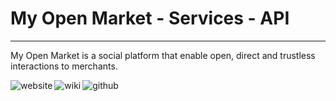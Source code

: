 # My Open Market - Services - API

---

My Open Market is a social platform that enable open, direct and trustless interactions to merchants.

[<img align="left" alt="website" src="https://img.shields.io/badge/website-%2305A8AA.svg?&style=for-the-badge&logo=safari&logoColor=white" />](https://myopen.market)

[<img align="left" alt="wiki" src="https://img.shields.io/badge/company%20wiki-%233C6E71.svg?&style=for-the-badge&logo=notion&logoColor=white" />](https://www.notion.so/Welcome-91df429a29f9439cae3c8b377a5b4882)

[<img align="left" alt="github" src="https://img.shields.io/badge/github-%23284B63.svg?&style=for-the-badge&logo=github&logoColor=white" />](https://blog.jterrazz.com)
